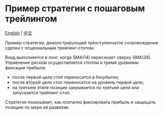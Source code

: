 # Пример стратегии с пошаговым трейлингом
[English](README.md) | [中文](README_cn.md)

Пример стратегии, демонстрирующей трёхступенчатое сопровождение сделки с опциональным трейлинг-стопом.

Вход выполняется в лонг, когда SMA(14) пересекает сверху SMA(28). Управление риском осуществляется стопом и тремя уровнями фиксации прибыли:
- после первой цели стоп переносится в безубыток;
- после второй цели стоп переносится на уровень первой цели;
- на третьем этапе позиция закрывается по третьей цели или запускается трейлинг-стоп.

Стратегия показывает, как поэтапно фиксировать прибыль и защищать позицию по мере её развития.
